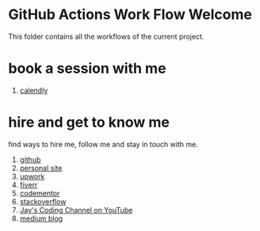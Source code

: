 # GitHub Actions Work Flow Welcome

This folder contains all the workflows of the current project. 

# book a session with me

1. [calendly](https://calendly.com/jaycodingtutor/30min)

# hire and get to know me

find ways to hire me, follow me and stay in touch with me.

1. [github](https://github.com/Jay-study-nildana)
1. [personal site](https://thechalakas.com)
1. [upwork](https://www.upwork.com/fl/vijayasimhabr)
1. [fiverr](https://www.fiverr.com/jay_codeguy)
1. [codementor](https://www.codementor.io/@vijayasimhabr)
1. [stackoverflow](https://stackoverflow.com/users/5338888/jay)
1. [Jay's Coding Channel on YouTube](https://www.youtube.com/channel/UCJJVulg4J7POMdX0veuacXw/)
1. [medium blog](https://medium.com/@vijayasimhabr)

